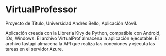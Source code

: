 # VirtualProfessor
Proyecto de Titulo, Universidad Andrés Bello, Aplicación Móvil.

Aplicación creada con la Libreria Kivy de Python, compatible con Android, IOs, Windows.
  El archivo VirtualProf almacena la aplicación ejecutable.
  El archivo fastapi almacena la API que realiza las conexiones y ejecuta las tareas en el servidor Azure.
